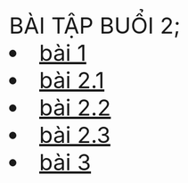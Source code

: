 <!DOCTYPE html>
<html lang="en">
  <head>
    <meta charset="UTF-8" />
    <meta name="viewport" content="width=device-width, initial-scale=1.0" />
    <title>Document</title>
  </head>
  <style>
    body {
      font-size: 40px;
    }
  </style>
  <body>
    <h>BÀI TẬP BUỔI 2</h>;
    <li><a href="">bài 1</a></li>
    <li><a href="">bài 2.1</a></li>
    <li><a href="">bài 2.2</a></li>
    <li><a href="">bài 2.3</a></li>
    <li><a href="">bài 3</a></li>
  </body>
</html>
